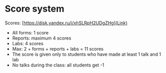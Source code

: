 # Score system

Scores: [https://disk.yandex.ru/i/xhSLRpH2UDgZHg](Link)

* All forms: 1 score
* Reports: maximum 4 scores
* Labs: 4 scores
* Max: 2 + forms + reports + labs =  11 scores
* The score is given only to students who have made at least 1 talk and 1 lab
* No talks during the class: all students get -1



